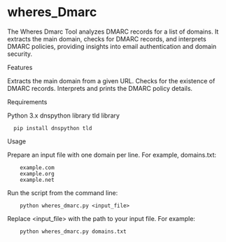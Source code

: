 # wheres_Dmarc
The Wheres Dmarc Tool analyzes DMARC records for a list of domains. It extracts the main domain, checks for DMARC records, and interprets DMARC policies, providing insights into email authentication and domain security. 

Features

Extracts the main domain from a given URL.
Checks for the existence of DMARC records.
Interprets and prints the DMARC policy details.

Requirements

Python 3.x
dnspython library
tld library

      pip install dnspython tld

Usage

Prepare an input file with one domain per line. For example, domains.txt:

        example.com
        example.org
        example.net

Run the script from the command line:

        python wheres_dmarc.py <input_file>

Replace <input_file> with the path to your input file. For example:

        python wheres_dmarc.py domains.txt


